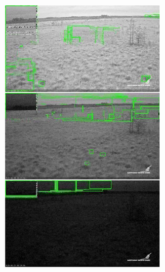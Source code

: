 ![20200620-221516-224521](in/20200620/20200620-221516-224521_0_.jpg)
![20200620-224526-231531](in/20200620/20200620-224526-231531_0_.jpg)
![20200620-231536-234541](in/20200620/20200620-231536-234541_0_.jpg)

